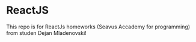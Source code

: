 # ReactJS
This repo is for ReactJs homeworks (Seavus Accademy for programming) from studen Dejan Mladenovski!


